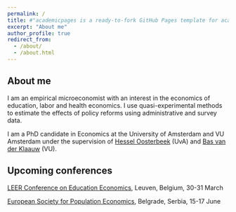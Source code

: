 ```yaml
---
permalink: /
title: #"academicpages is a ready-to-fork GitHub Pages template for academic personal websites"
excerpt: "About me"
author_profile: true
redirect_from: 
  - /about/
  - /about.html
---
```


## About me 

I am an empirical microeconomist with an interest in the economics of education, labor and health economics. I use quasi-experimental methods to estimate the effects of policy reforms using administrative and survey data.   

I am a PhD candidate in Economics at the University of Amsterdam and VU Amsterdam under the supervision of [Hessel Oosterbeek](https://oosterbeek.economists.nl) (UvA) and [Bas van der Klaauw](https://personal.vu.nl/b.vander.klaauw/) (VU).  

## Upcoming conferences

[LEER Conference on Education Economics](https://feb.kuleuven.be/drc/LEER/map-leer-conference-2023/programme-leer-2023), Leuven, Belgium, 30-31 March

[European Society for Population Economics](https://www.espe.org), Belgrade, Serbia, 15-17 June
